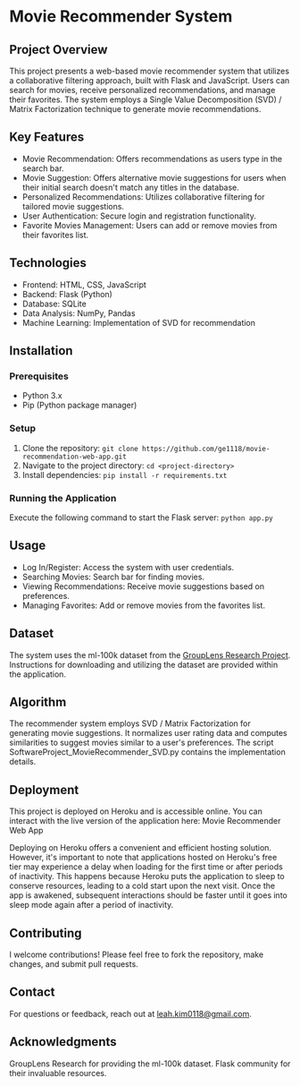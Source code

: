 # Movie Recommender System
## Project Overview
This project presents a web-based movie recommender system that utilizes a collaborative filtering approach, built with Flask and JavaScript. Users can search for movies, receive personalized recommendations, and manage their favorites. The system employs a Single Value Decomposition (SVD) / Matrix Factorization technique to generate movie recommendations.

## Key Features
- Movie Recommendation: Offers recommendations as users type in the search bar.
- Movie Suggestion: Offers alternative movie suggestions for users when their initial search doesn't match any titles in the database.
- Personalized Recommendations: Utilizes collaborative filtering for tailored movie suggestions.
- User Authentication: Secure login and registration functionality.
- Favorite Movies Management: Users can add or remove movies from their favorites list.

## Technologies
- Frontend: HTML, CSS, JavaScript
- Backend: Flask (Python)
- Database: SQLite
- Data Analysis: NumPy, Pandas
- Machine Learning: Implementation of SVD for recommendation

## Installation
### Prerequisites
- Python 3.x
- Pip (Python package manager)

### Setup
1. Clone the repository:
   ```git clone https://github.com/ge1118/movie-recommendation-web-app.git```
2. Navigate to the project directory:
   ```cd <project-directory>```
3. Install dependencies:
   ```pip install -r requirements.txt```

### Running the Application
Execute the following command to start the Flask server: 
```python app.py```

## Usage
-	Log In/Register: Access the system with user credentials.
-	Searching Movies: Search bar for finding movies.
-	Viewing Recommendations: Receive movie suggestions based on preferences.
-	Managing Favorites: Add or remove movies from the favorites list.

## Dataset
The system uses the ml-100k dataset from the [GroupLens Research Project](https://grouplens.org/datasets/movielens/100k/). Instructions for downloading and utilizing the dataset are provided within the application.

## Algorithm
The recommender system employs SVD / Matrix Factorization for generating movie suggestions. It normalizes user rating data and computes similarities to suggest movies similar to a user's preferences. The script SoftwareProject_MovieRecommender_SVD.py contains the implementation details.

## Deployment
This project is deployed on Heroku and is accessible online. You can interact with the live version of the application here: Movie Recommender Web App

Deploying on Heroku offers a convenient and efficient hosting solution. However, it's important to note that applications hosted on Heroku's free tier may experience a delay when loading for the first time or after periods of inactivity. This happens because Heroku puts the application to sleep to conserve resources, leading to a cold start upon the next visit. Once the app is awakened, subsequent interactions should be faster until it goes into sleep mode again after a period of inactivity.

## Contributing
I welcome contributions! Please feel free to fork the repository, make changes, and submit pull requests.

## Contact
For questions or feedback, reach out at [leah.kim0118@gmail.com](mailto:leah.kim0118@gmail.com).

## Acknowledgments
GroupLens Research for providing the ml-100k dataset.
Flask community for their invaluable resources.
